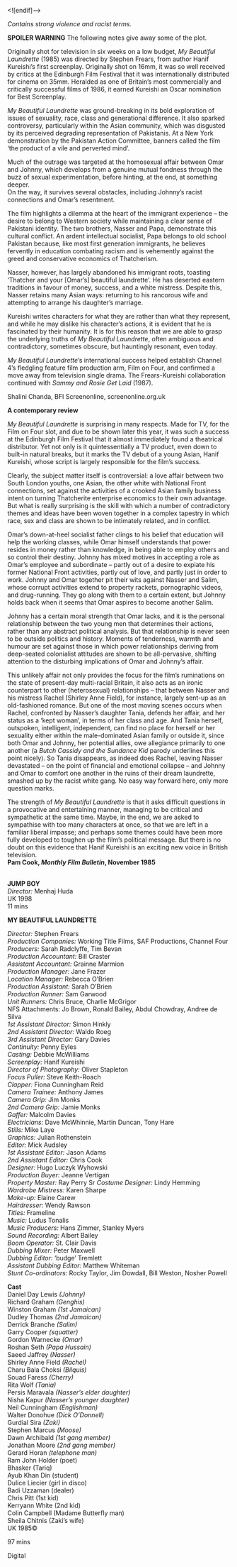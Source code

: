 

<![endif]-->

_Contains strong violence and racist terms._

**SPOILER WARNING** The following notes give away some of the plot.

Originally shot for television in six weeks on a low budget, _My Beautiful Laundrette_ (1985) was directed by Stephen Frears, from author Hanif Kureishi’s first screenplay. Originally shot on 16mm, it was so well received by critics at the Edinburgh Film Festival that it was internationally distributed for cinema on 35mm. Heralded as one of Britain’s most commercially and critically successful films of 1986, it earned Kureishi an Oscar nomination for Best Screenplay.

_My Beautiful Laundrette_ was ground-breaking in its bold exploration of issues of sexuality, race, class and generational difference. It also sparked controversy, particularly within the Asian community, which was disgusted by its perceived degrading representation of Pakistanis. At a New York demonstration by the Pakistan Action Committee, banners called the film ‘the product of a vile and perverted mind’.

Much of the outrage was targeted at the homosexual affair between Omar and Johnny, which develops from a genuine mutual fondness through the buzz of sexual experimentation, before hinting, at the end, at something deeper.  
On the way, it survives several obstacles, including Johnny’s racist connections and Omar’s resentment.

The film highlights a dilemma at the heart of the immigrant experience – the desire to belong to Western society while maintaining a clear sense of Pakistani identity. The two brothers, Nasser and Papa, demonstrate this cultural conflict. An ardent intellectual socialist, Papa belongs to old school Pakistan because, like most first generation immigrants, he believes fervently in education combating racism and is vehemently against the greed and conservative economics of Thatcherism.

Nasser, however, has largely abandoned his immigrant roots, toasting ‘Thatcher and your [Omar’s] beautiful laundrette’. He has deserted eastern traditions in favour of money, success, and a white mistress. Despite this, Nasser retains many Asian ways: returning to his rancorous wife and attempting to arrange his daughter’s marriage.

Kureishi writes characters for what they are rather than what they represent, and while he may dislike his character’s actions, it is evident that he is fascinated by their humanity. It is for this reason that we are able to grasp the underlying truths of _My Beautiful Laundrette_, often ambiguous and contradictory, sometimes obscure, but hauntingly resonant, even today.

_My Beautiful Laundrette_’s international success helped establish Channel 4’s fledgling feature film production arm, Film on Four, and confirmed a move away from television single drama. The Frears-Kureishi collaboration continued with _Sammy and Rosie Get Laid_ (1987).

Shalini Chanda, BFI Screenonline, screenonline.org.uk

**A contemporary review**

_My Beautiful Laundrette_ is surprising in many respects. Made for TV, for the Film on Four slot, and due to be shown later this year, it was such a success at the Edinburgh Film Festival that it almost immediately found a theatrical distributor. Yet not only is it quintessentially a TV product, even down to built-in natural breaks, but it marks the TV debut of a young Asian, Hanif Kureishi, whose script is largely responsible for the film’s success.

Clearly, the subject matter itself is controversial: a love affair between two South London youths, one Asian, the other white with National Front connections, set against the activities of a crooked Asian family business intent on turning Thatcherite enterprise economics to their own advantage. But what is really surprising is the skill with which a number of contradictory themes and ideas have been woven together in a complex tapestry in which race, sex and class are shown to be intimately related, and in conflict.

Omar’s down-at-heel socialist father clings to his belief that education will help the working classes, while Omar himself understands that power resides in money rather than knowledge, in being able to employ others and so control their destiny. Johnny has mixed motives in accepting a role as Omar’s employee and subordinate – partly out of a desire to expiate his former National Front activities, partly out of love, and partly just in order to work. Johnny and Omar together pit their wits against Nasser and Salim, whose corrupt activities extend to property rackets, pornographic videos, and drug-running. They go along with them to a certain extent, but Johnny holds back when it seems that Omar aspires to become another Salim.

Johnny has a certain moral strength that Omar lacks, and it is the personal relationship between the two young men that determines their actions, rather than any abstract political analysis. But that relationship is never seen to be outside politics and history. Moments of tenderness, warmth and humour are set against those in which power relationships deriving from deep-seated colonialist attitudes are shown to be all-pervasive, shifting attention to the disturbing implications of Omar and Johnny’s affair.

This unlikely affair not only provides the focus for the film’s ruminations on the state of present-day multi-racial Britain, it also acts as an ironic counterpart to other (heterosexual) relationships – that between Nasser and his mistress Rachel (Shirley Anne Field), for instance, largely sent-up as an old-fashioned romance. But one of the most moving scenes occurs when Rachel, confronted by Nasser’s daughter Tania, defends her affair, and her status as a ‘kept woman’, in terms of her class and age. And Tania herself, outspoken, intelligent, independent, can find no place for herself or her sexuality either within the male-dominated Asian family or outside it, since both Omar and Johnny, her potential allies, owe allegiance primarily to one another (a _Butch Cassidy and the Sundance Kid_ parody underlines this point nicely). So Tania disappears, as indeed does Rachel, leaving Nasser devastated – on the point of financial and emotional collapse – and Johnny and Omar to comfort one another in the ruins of their dream laundrette, smashed up by the racist white gang. No easy way forward here, only more question marks.

The strength of _My Beautiful Laundrette_ is that it asks difficult questions in a provocative and entertaining manner, managing to be critical and sympathetic at the same time. Maybe, in the end, we are asked to sympathise with too many characters at once, so that we are left in a familiar liberal impasse; and perhaps some themes could have been more fully developed to toughen up the film’s political message. But there is no doubt on this evidence that Hanif Kureishi is an exciting new voice in British television.  
**Pam Cook, _Monthly Film Bulletin_, November 1985**  
<br>

**JUMP BOY**  
_Director:_ Menhaj Huda  
UK 1998  
11 mins  

**MY BEAUTIFUL LAUNDRETTE**  

_Director:_ Stephen Frears  
_Production Companies:_ Working Title Films, SAF Productions, Channel Four  
_Producers:_ Sarah Radclyffe, Tim Bevan  
_Production Accountant:_ Bill Craster  
_Assistant Accountant:_ Grainne Marmion  
_Production Manager:_ Jane Frazer  
_Location Manager:_ Rebecca O’Brien  
_Production Assistant:_ Sarah O’Brien  
_Production Runner:_ Sam Garwood  
_Unit Runners:_ Chris Bruce, Charlie McGrigor  
NFS Attachments: Jo Brown, Ronald Bailey, Abdul Chowdray, Andree de Silva  
_1st Assistant Director:_ Simon Hinkly  
_2nd Assistant Director:_ Waldo Roeg  
_3rd Assistant Director:_ Gary Davies  
_Continuity:_ Penny Eyles  
_Casting:_ Debbie McWilliams  
_Screenplay:_ Hanif Kureishi  
_Director of Photography:_ Oliver Stapleton  
_Focus Puller:_ Steve Keith-Roach  
_Clapper:_ Fiona Cunningham Reid  
_Camera Trainee:_ Anthony James  
_Camera Grip:_ Jim Monks  
_2nd Camera Grip:_ Jamie Monks  
_Gaffer:_ Malcolm Davies  
_Electricians:_ Dave McWhinnie, Martin Duncan, Tony Hare  
_Stills:_ Mike Laye  
_Graphics:_ Julian Rothenstein  
_Editor:_ Mick Audsley  
_1st Assistant Editor:_ Jason Adams  
_2nd Assistant Editor:_ Chris Cook  
_Designer:_ Hugo Luczyk Wyhowski  
_Production Buyer:_ Jeanne Vertigan  
_Property Master:_ Ray Perry Sr
_Costume Designer:_ Lindy Hemming  
_Wardrobe Mistress:_ Karen Sharpe  
_Make-up:_ Elaine Carew  
_Hairdresser:_ Wendy Rawson  
_Titles:_ Frameline  
_Music:_ Ludus Tonalis  
_Music Producers:_ Hans Zimmer, Stanley Myers  
_Sound Recording:_ Albert Bailey  
_Boom Operator:_ St. Clair Davis  
_Dubbing Mixer:_ Peter Maxwell  
_Dubbing Editor:_ ‘budge’ Tremlett  
_Assistant Dubbing Editor:_ Matthew Whiteman  
_Stunt Co-ordinators:_ Rocky Taylor, Jim Dowdall, Bill Weston, Nosher Powell  

**Cast**  
Daniel Day Lewis _(Johnny)_  
Richard Graham _(Genghis)_  
Winston Graham _(1st Jamaican)_  
Dudley Thomas _(2nd Jamaican)_  
Derrick Branche _(Salim)_  
Garry Cooper _(squatter)_  
Gordon Warnecke _(Omar)_  
Roshan Seth _(Papa Hussain)_  
Saeed Jaffrey _(Nasser)_  
Shirley Anne Field _(Rachel)_  
Charu Bala Choksi _(Bilquis)_  
Souad Faress _(Cherry)_  
Rita Wolf _(Tania)_  
Persis Maravala _(Nasser’s elder daughter)_  
Nisha Kapur _(Nasser’s younger daughter)_  
Neil Cunningham _(Englishman)_  
Walter Donohue _(Dick O’Donnell)_  
Gurdial Sira _(Zaki)_  
Stephen Marcus _(Moose)_  
Dawn Archibald _(1st gang member)_  
Jonathan Moore _(2nd gang member)_  
Gerard Horan _(telephone man)_  
Ram John Holder (poet)  
Bhasker (Tariq)  
Ayub Khan Din (student)  
Dulice Liecier (girl in disco)  
Badi Uzzaman (dealer)  
Chris Pitt (1st kid)  
Kerryann White (2nd kid)  
Colin Campbell (Madame Butterfly man)  
Sheila Chitnis (Zaki’s wife)  
UK 1985©

97 mins

Digital
<!--stackedit_data:
eyJoaXN0b3J5IjpbMTY1MDA0MTEwMywxNDAxMjAwMjIxXX0=
-->